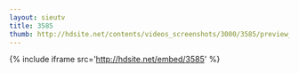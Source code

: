 ```yaml
---
layout: sieutv
title: 3585
thumb: http://hdsite.net/contents/videos_screenshots/3000/3585/preview_360p.mp4.jpg
---
```

{% include iframe src='http://hdsite.net/embed/3585' %}
 
